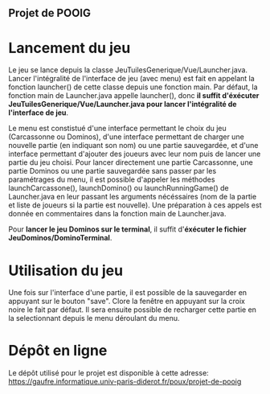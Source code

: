 ## Projet de POOIG

# Lancement du jeu

Le jeu se lance depuis la classe JeuTuilesGenerique/Vue/Launcher.java. Lancer l'intégralité de l'interface de jeu (avec menu) est fait en appelant la fonction launcher() de cette classe depuis une fonction main.
Par défaut, la fonction main de Launcher.java appelle launcher(), donc **il suffit d'éxécuter JeuTuilesGenerique/Vue/Launcher.java pour lancer l'intégralité de l'interface de jeu**.

Le menu est constistué d'une interface permettant le choix du jeu (Carcassonne ou Dominos), d'une interface permettant de charger une nouvelle partie (en indiquant son nom) ou une partie sauvegardée, et d'une interface permettant d'ajouter des joueurs avec leur nom puis de lancer une partie du jeu choisi.
Pour lancer directement une partie Carcassonne, une partie Dominos ou une partie sauvegardée sans passer par les paramétrages du menu, il est possible d'appeler les méthodes launchCarcassone(), launchDomino() ou 
launchRunningGame() de Launcher.java en leur passant les arguments nécéssaires (nom de la partie et liste de joueurs si la partie est nouvelle). Une préparation à ces appels est donnée en commentaires dans la
fonction main de Launcher.java.

Pour **lancer le jeu Dominos sur le terminal**, il suffit d'**éxécuter le fichier JeuDominos/DominoTerminal**.

# Utilisation du jeu

Une fois sur l'interface d'une partie, il est possible de la sauvegarder en appuyant sur le bouton "save". Clore la fenêtre en appuyant sur la croix noire le fait par défaut. Il sera ensuite possible de recharger
cette partie en la selectionnant depuis le menu déroulant du menu.

# Dépôt en ligne

Le dépôt utilisé pour le projet est disponible à cette adresse: https://gaufre.informatique.univ-paris-diderot.fr/poux/projet-de-pooig

